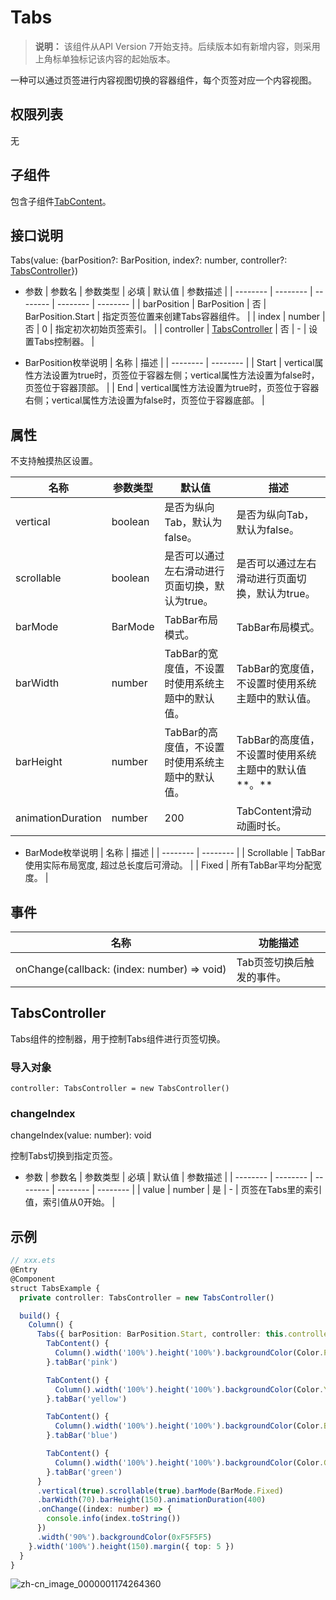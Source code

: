 # Tabs

>  **说明：**
> 该组件从API Version 7开始支持。后续版本如有新增内容，则采用上角标单独标记该内容的起始版本。


一种可以通过页签进行内容视图切换的容器组件，每个页签对应一个内容视图。


## 权限列表

无


## 子组件

包含子组件[TabContent](ts-container-tabcontent.md)。


## 接口说明

Tabs(value: {barPosition?: BarPosition, index?: number, controller?: [TabsController](#tabscontroller)})

- 参数
  | 参数名 | 参数类型 | 必填 | 默认值 | 参数描述 |
  | -------- | -------- | -------- | -------- | -------- |
  | barPosition | BarPosition | 否 | BarPosition.Start | 指定页签位置来创建Tabs容器组件。 |
  | index | number | 否 | 0 | 指定初次初始页签索引。 |
  | controller | [TabsController](#tabscontroller) | 否 | - | 设置Tabs控制器。 |

- BarPosition枚举说明
  | 名称 | 描述 | 
  | -------- | -------- |
  | Start | vertical属性方法设置为true时，页签位于容器左侧；vertical属性方法设置为false时，页签位于容器顶部。 | 
  | End | vertical属性方法设置为true时，页签位于容器右侧；vertical属性方法设置为false时，页签位于容器底部。 | 


## 属性

不支持触摸热区设置。

| 名称 | 参数类型 | 默认值 | 描述 |
| -------- | -------- | -------- | -------- |
| vertical | boolean | 是否为纵向Tab，默认为false。 | 是否为纵向Tab，默认为false。 |
| scrollable | boolean | 是否可以通过左右滑动进行页面切换，默认为true。 | 是否可以通过左右滑动进行页面切换，默认为true。 |
| barMode | BarMode  | TabBar布局模式。 | TabBar布局模式。 |
| barWidth | number | TabBar的宽度值，不设置时使用系统主题中的默认值。 | TabBar的宽度值，不设置时使用系统主题中的默认值。 |
| barHeight | number | TabBar的高度值，不设置时使用系统主题中的默认值。 | TabBar的高度值，不设置时使用系统主题中的默认值**。** |
| animationDuration | number | 200 | TabContent滑动动画时长。 |

- BarMode枚举说明
  | 名称 | 描述 | 
  | -------- | -------- |
  | Scrollable | TabBar使用实际布局宽度,&nbsp;超过总长度后可滑动。 | 
  | Fixed | 所有TabBar平均分配宽度。 | 


## 事件

| 名称 | 功能描述 | 
| -------- | -------- |
| onChange(callback:&nbsp;(index:&nbsp;number)&nbsp;=&gt;&nbsp;void) | Tab页签切换后触发的事件。 | 

## TabsController

Tabs组件的控制器，用于控制Tabs组件进行页签切换。

### 导入对象

```
controller: TabsController = new TabsController()

```

### changeIndex

changeIndex(value: number): void

控制Tabs切换到指定页签。

- 参数
  | 参数名 | 参数类型 | 必填 | 默认值 | 参数描述 | 
  | -------- | -------- | -------- | -------- | -------- |
  | value | number | 是 | - | 页签在Tabs里的索引值，索引值从0开始。 |


## 示例

```ts
// xxx.ets
@Entry
@Component
struct TabsExample {
  private controller: TabsController = new TabsController()

  build() {
    Column() {
      Tabs({ barPosition: BarPosition.Start, controller: this.controller }) {
        TabContent() {
          Column().width('100%').height('100%').backgroundColor(Color.Pink)
        }.tabBar('pink')

        TabContent() {
          Column().width('100%').height('100%').backgroundColor(Color.Yellow)
        }.tabBar('yellow')

        TabContent() {
          Column().width('100%').height('100%').backgroundColor(Color.Blue)
        }.tabBar('blue')

        TabContent() {
          Column().width('100%').height('100%').backgroundColor(Color.Green)
        }.tabBar('green')
      }
      .vertical(true).scrollable(true).barMode(BarMode.Fixed)
      .barWidth(70).barHeight(150).animationDuration(400)
      .onChange((index: number) => {
        console.info(index.toString())
      })
      .width('90%').backgroundColor(0xF5F5F5)
    }.width('100%').height(150).margin({ top: 5 })
  }
}
```

![zh-cn_image_0000001174264360](figures/zh-cn_image_0000001174264360.gif)
